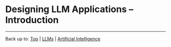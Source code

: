 # Designing LLM Applications – Introduction


----

Back up to: [Top](index.md) | [LLMs](../index.md) | [Artificial Intelligence](../../index.md)
